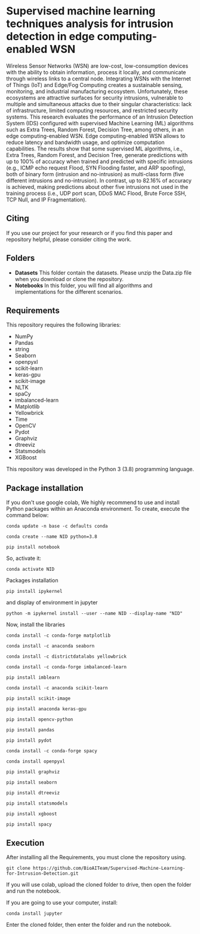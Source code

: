 # Supervised machine learning techniques analysis for intrusion detection in edge computing-enabled WSN
Wireless Sensor Networks (WSN) are low-cost, low-consumption devices with the ability to obtain information, process it locally, and communicate through wireless links to a central node. Integrating WSNs with the Internet of Things (IoT) and Edge/Fog Computing creates a sustainable sensing, monitoring, and industrial manufacturing ecosystem. Unfortunately, these ecosystems are attractive surfaces for security intrusions, vulnerable to multiple and simultaneous attacks due to their singular characteristics: lack of infrastructure, limited computing resources, and restricted security systems. This research evaluates the performance of an Intrusion Detection System (IDS) configured with supervised Machine Learning (ML) algorithms such as Extra Trees, Random Forest, Decision Tree, among others, in an edge computing-enabled WSN. Edge computing-enabled WSN allows to reduce latency and bandwidth usage, and optimize computation capabilities. The results show that some supervised ML algorithms, i.e., Extra Trees, Random Forest, and Decision Tree, generate predictions with up to 100% of accuracy when trained and predicted with specific intrusions  (e.g., ICMP echo request Flood, SYN Flooding faster, and ARP spoofing), both of binary form (intrusion and no-intrusion) as multi-class form (five different intrusions and no-intrusion). In contrast, up to 82.16% of accuracy is achieved, making predictions about other five intrusions not used in the training process (i.e., UDP port scan, DDoS MAC Flood, Brute Force SSH, TCP Null, and IP Fragmentation).

## Citing

If you use our project for your research or if you find this paper and repository helpful, please consider citing the work.

## Folders

- **Datasets** This folder contain the datasets. Please unzip the Data.zip file when you download or clone the repository.
- **Notebooks** In this folder, you will find all algorithms and implementations for the different scenarios. 

## Requirements
This repository requires the following libraries:

- NumPy
- Pandas
- string
- Seaborn
- openpyxl
- scikit-learn
- keras-gpu
- scikit-image
- NLTK
- spaCy
- imbalanced-learn
- Matplotlib
- Yellowbrick
- Time
- OpenCV
- Pydot
- Graphviz
- dtreeviz
- Statsmodels
- XGBoost

This repository was developed in the Python 3 (3.8) programming language.

## Package installation

If you don't use google colab, We highly recommend to use and install Python packages within an Anaconda environment. To create, execute the command below:
```
conda update -n base -c defaults conda
```
```
conda create --name NID python=3.8
```
```
pip install notebook
```
So, activate it:
```
conda activate NID
```
Packages installation
```
pip install ipykernel
```
and display of environment in jupyter
```
python -m ipykernel install --user --name NID --display-name "NID"
```
Now, install the libraries
```
conda install -c conda-forge matplotlib
```
```
conda install -c anaconda seaborn
```
```
conda install -c districtdatalabs yellowbrick
```
```
conda install -c conda-forge imbalanced-learn
```
```
pip install imblearn
```
```
conda install -c anaconda scikit-learn
```
```
pip install scikit-image
```
```
pip install anaconda keras-gpu
```
```
pip install opencv-python
```
```
pip install pandas
```
```
pip install pydot
```
```
conda install -c conda-forge spacy
```
```
conda install openpyxl
```
```
pip install graphviz
```
```
pip install seaborn
```
```
pip install dtreeviz
```
```
pip install statsmodels
```
```
pip install xgboost
```
```
pip install spacy
```

## Execution
After installing all the Requirements, you must clone the repository using.
```
git clone https://github.com/BioAITeam/Supervised-Machine-Learning-for-Intrusion-Detection.git
```
If you will use colab, upload the cloned folder to drive, then open the folder and run the notebook.

If you are going to use your computer, install:
```
conda install jupyter 
```
Enter the cloned folder, then enter the folder and run the notebook.

